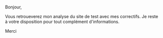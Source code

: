 Bonjour,

Vous retroueverez mon analyse du site de test avec mes correctifs. Je reste à votre disposition pour tout complément d'informations.

Merci
